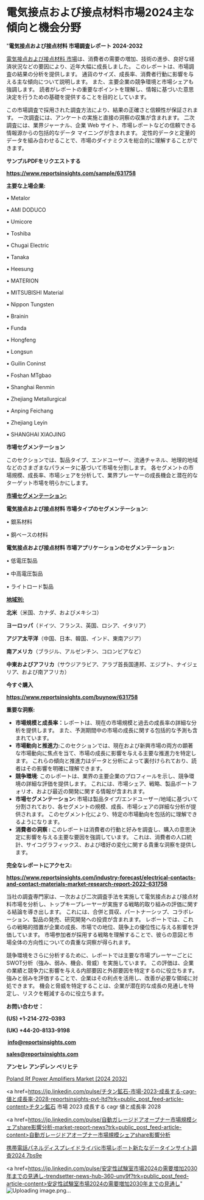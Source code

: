 # 電気接点および接点材料市場2024主な傾向と機会分野

 "<strong>電気接点および接点材料 市場調査レポート 2024-2032</strong>

<a href=https://www.reportsinsights.com/sample/631758>電気接点および接点材料 市場</a>は、消費者の需要の増加、技術の進歩、良好な経済状況などの要因により、近年大幅に成長しました。 このレポートは、市場調査の結果の分析を提供します。 通貨のサイズ、成長率、消費者行動に影響を与える主な傾向について説明します。 また、主要企業の競争環境と市場シェアも強調します。 読者がレポートの重要なポイントを理解し、情報に基づいた意思決定を行うための基礎を提供することを目的としています。

この市場調査で採用された調査方法により、結果の正確さと信頼性が保証されます。 一次調査には、アンケートの実施と直接の洞察の収集が含まれます。 二次調査には、業界ジャーナル、企業 Web サイト、市場レポートなどの信頼できる情報源からの包括的なデータ マイニングが含まれます。 定性的データと定量的データを組み合わせることで、市場のダイナミクスを総合的に理解することができます。

<strong><b>サンプルPDFをリクエストする</b></strong>

<a href=https://www.reportsinsights.com/sample/631758><strong><u>https://www.reportsinsights.com/sample/631758</u></strong></a>

<strong>主要な上場企業:</strong>

• Metalor

• AMI DODUCO

• Umicore

• Toshiba

• Chugai Electric

• Tanaka

• Heesung

• MATERION

• MITSUBISHI Material

• Nippon Tungsten

• Brainin

• Funda

• Hongfeng

• Longsun

• Guilin Coninst

• Foshan MTgbao

• Shanghai Renmin

• Zhejiang Metallurgical

• Anping Feichang

• Zhejiang Leyin

• SHANGHAI XIAOJING

<strong>市場セグメンテーション</strong>

このセクションでは、製品タイプ、エンドユーザー、流通チャネル、地理的地域などのさまざまなパラメータに基づいて市場を分割します。 各セグメントの市場規模、成長率、市場シェアを分析して、業界プレーヤーの成長機会と潜在的なターゲット市場を明らかにします。

<strong><u>市場セグメンテーション</u></strong><strong><u>:</u></strong>

<strong>電気接点および接点材料 市場タイプのセグメンテーション:</strong>

• 銀系材料

• 銅ベースの材料

<strong>電気接点および接点材料 市場アプリケーションのセグメンテーション:</strong>

• 低電圧製品

• 中高電圧製品

• ライトロード製品

<strong><u>地域別</u></strong><strong><u>:</u></strong>

<strong>北米</strong>（米国、カナダ、およびメキシコ）

<strong>ヨーロッパ</strong>（ドイツ、フランス、英国、ロシア、イタリア）

<strong>アジア太平洋</strong>（中国、日本、韓国、インド、東南アジア）

<strong>南アメリカ</strong>（ブラジル、アルゼンチン、コロンビアなど）

<strong>中東およびアフリカ</strong>（サウジアラビア、アラブ首長国連邦、エジプト、ナイジェリア、および南アフリカ）

<strong>今すぐ購入</strong>

<a href=https://www.reportsinsights.com/buynow/631758><strong><u>https://www.reportsinsights.com/buynow/631758</u></strong></a>

<strong>重要な洞察:</strong>
<ul>
  <li><strong>市場規模と成長率：</strong>レポートは、現在の市場規模と過去の成長率の詳細な分析を提供します。 また、予測期間中の市場の成長に関する包括的な予測も含まれています。</li>
  <li><strong>市場動向と推進力:</strong>このセクションでは、現在および新興市場の両方の顕著な市場動向に焦点を当て、市場の成長に影響を与える主要な推進力を特定します。 これらの傾向と推進力はデータと分析によって裏付けられており、読者はその影響を明確に理解できます。</li>
  <li><strong>競争環境</strong>: このレポートは、業界の主要企業のプロフィールを示し、競争環境の詳細な評価を提供します。 これには、市場シェア、戦略、製品ポートフォリオ、および最近の開発に関する情報が含まれます。</li>
  <li><strong>市場セグメンテーション: </strong>市場は製品タイプ/エンドユーザー/地域に基づいて分割されており、各セグメントの規模、成長、市場シェアの詳細な分析が提供されます。 このセグメント化により、特定の市場動向を包括的に理解できるようになります。</li>
  <li><strong>消費者の洞察 : </strong>このレポートは消費者の行動と好みを調査し、購入の意思決定に影響を与える主要な要因を強調しています。 これは、消費者の人口統計、サイコグラフィックス、および嗜好の変化に関する貴重な洞察を提供します。</li>
</ul>
<strong>完全なレポートにアクセス:</strong>

<a href=https://www.reportsinsights.com/industry-forecast/electrical-contacts-and-contact-materials-market-research-report-2022-631758><strong><u><b>https://www.reportsinsights.com/industry-forecast/electrical-contacts-and-contact-materials-market-research-report-2022-631758</b></u></strong></a>

当社の調査専門家は、一次および二次調査手法を実施して電気接点および接点材料市場を分析し、トップキープレーヤーが実施する戦略的取り組みの評価に関する結論を導き出します。 これには、合併と買収、パートナーシップ、コラボレーション、製品の発売、研究開発への投資が含まれます。 レポートでは、これらの戦略的措置が企業の成長、市場での地位、競争上の優位性に与える影響を評価しています。 市場参加者が採用する戦略を理解することで、彼らの意図と市場全体の方向性についての貴重な洞察が得られます。

競争環境をさらに分析するために、レポートでは主要な市場プレーヤーごとにSWOT分析（強み、弱み、機会、脅威）を実施しています。 この評価は、企業の業績と競争力に影響を与える内部要因と外部要因を特定するのに役立ちます。 強みと弱みを評価することで、企業はその利点を活用し、改善が必要な領域に対処できます。 機会と脅威を特定することは、企業が潜在的な成長の見通しを特定し、リスクを軽減するのに役立ちます。

<strong>お問い合わせ：</strong>

<strong>(US) +1-214-272-0393</strong>

<strong>(UK) +44-20-8133-9198</strong>

<strong> </strong><a href=info@reportsinsights.com><strong><u>info@reportsinsights.com</u></strong></a>

<a href=sales@reportsinsights.com><strong><u>sales@reportsinsights.com</u></strong></a>

<strong>アンセレ アンデレン ベリヒテ</strong>

<a href=https://www.linkedin.com/pulse/poland-rf-power-amplifiers-market-size-regional-vbd6f/>Poland Rf Power Amplifiers Market [2024 2032]</a>

<a href=https://jp.linkedin.com/pulse/チタン鉱石-市場-2023-成長する-cagr-値と成長率-2028-reportsinsights-pvt-ltd?trk=public_post_feed-article-content>チタン鉱石 市場 2023 成長する cagr 値と成長率 2028</a>

<a href=https://jp.linkedin.com/pulse/自動ガレージドアオープナー市場規模シェアshare影響分析-market-report-news?trk=public_post_feed-article-content>自動ガレージドアオープナー市場規模シェアshare影響分析</a>

<a href=https://www.linkedin.com/pulse/携帯電話パネルディスプレイドライバic市場レポート新たなデータインサイト調査2024--7bs9e/>携帯電話パネルディスプレイドライバic市場レポート新たなデータインサイト調査2024  7bs9e</a>

<a href=https://jp.linkedin.com/pulse/安定性試験室市場2024の需要増加2030年までの見通し-trendsetter-news-hub-360-uny9f?trk=public_post_feed-article-content>安定性試験室市場2024の需要増加2030年までの見通し</a>"
![Uploading image.png…]()

